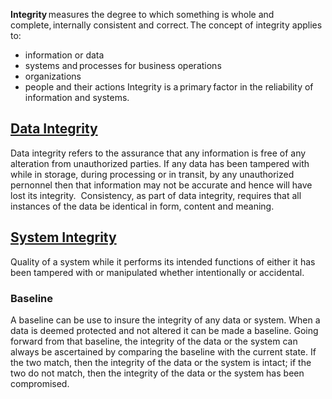 **Integrity** measures the degree to which something is whole and complete, internally consistent and correct. The concept of integrity applies to:

-   information or data
-   systems and processes for business operations
-   organizations
-   people and their actions
Integrity is a primary factor in the reliability of information and systems.

## [Data Integrity](https://learn.isc2.org/content/enforced/9541-CC-SPT-GLOBAL-1ED-1M/build/chapter_01/module_01/ch01-m01-CIA_Triad_Deep_Dive.html?d2lSessionVal=QYdsOLR3jFmqhRj5UCTnupPc4&ou=9541&d2l_body_type=3#)
Data integrity refers to the assurance that any information is free of any alteration from unauthorized parties. If any data has been tampered with while in storage, during processing or in transit, by any unauthorized pernonnel then that information may not be accurate and hence will have lost its integrity.  Consistency, as part of data integrity, requires that all instances of the data be identical in form, content and meaning.

## [System Integrity](https://learn.isc2.org/content/enforced/9541-CC-SPT-GLOBAL-1ED-1M/build/chapter_01/module_01/ch01-m01-CIA_Triad_Deep_Dive.html?d2lSessionVal=QYdsOLR3jFmqhRj5UCTnupPc4&ou=9541&d2l_body_type=3#)
Quality of a system while it performs its intended functions of either it has been tampered with or manipulated whether intentionally or accidental.

### Baseline
A baseline can be use to insure the integrity of any data or system. 
When a data is deemed protected and not altered it can be made a baseline. Going forward from that baseline, the integrity of the data or the system can always be ascertained by comparing the baseline with the current state. If the two match, then the integrity of the data or the system is intact; if the two do not match, then the integrity of the data or the system has been compromised.


